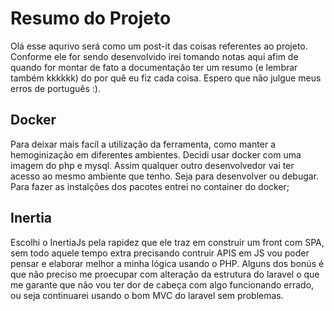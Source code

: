 # Resumo do Projeto

Olá esse aqurivo será como um post-it das coisas referentes ao projeto. Conforme ele for sendo
desenvolvido irei tomando notas aqui afim de quando for montar de fato a documentação ter um resumo
(e lembrar também kkkkkk) do por quê eu fiz cada coisa. Espero que não julgue meus erros de português :).

## Docker
Para deixar mais facíl a utilização da ferramenta, como manter a hemoginização em diferentes ambientes. Decidi usar
docker com uma imagem do php e mysql. Assim qualquer outro desenvolvedor vai ter 
acesso ao mesmo ambiente que tenho. Seja para desenvolver ou debugar. Para fazer as instalções dos pacotes entrei
no container do docker;


## Inertia
Escolhi o InertiaJs pela rapidez que ele traz em construir um front com SPA, sem todo
aquele tempo extra precisando contruir APIS em JS vou poder pensar e elaborar melhor a 
minha lógica usando o PHP. Alguns dos bonús é que não preciso me proecupar com alteração da estrutura
do laravel o que me garante que não vou ter dor de cabeça com algo funcionando errado, ou seja
continuarei usando o bom MVC do laravel sem problemas.
